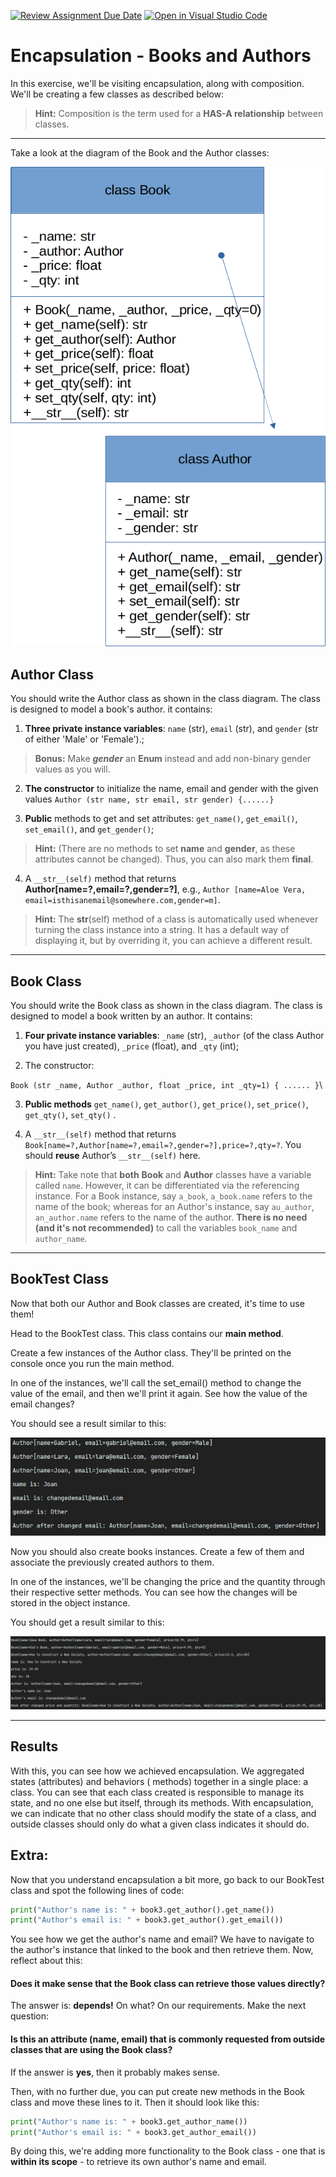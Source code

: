 [![Review Assignment Due Date](https://classroom.github.com/assets/deadline-readme-button-24ddc0f5d75046c5622901739e7c5dd533143b0c8e959d652212380cedb1ea36.svg)](https://classroom.github.com/a/zvyylpm7)
[![Open in Visual Studio Code](https://classroom.github.com/assets/open-in-vscode-718a45dd9cf7e7f842a935f5ebbe5719a5e09af4491e668f4dbf3b35d5cca122.svg)](https://classroom.github.com/online_ide?assignment_repo_id=12812112&assignment_repo_type=AssignmentRepo)
# Encapsulation - Books and Authors

In this exercise, we'll be visiting encapsulation, along with composition. We'll be creating a few
classes as described below:

> **Hint:** Composition is the term used for a **HAS-A relationship** between classes.
---

Take a look at the diagram of the Book and the Author classes:

![img.png](img.png)

## Author Class

You should write the Author class as shown in the class diagram. The class is designed to model a
book's author. it contains:

1. **Three private instance variables**: `name` (str), `email` (str), and `gender` (str of
   either 'Male' or 'Female').;

> **Bonus:** Make _**gender**_ an **Enum** instead and add non-binary gender values as you will.

2. **The constructor** to initialize the name, email and gender with the given
   values `Author (str name, str email, str gender) {......}`

3. **Public** methods to get and set attributes: `get_name()`, `get_email()`, `set_email()`, and `get_gender()`;

> **Hint:** (There are no methods to set **name** and **gender**, as these attributes cannot be
> changed). Thus, you can also mark them **final**.

4. A `__str__(self)` method that returns **Author[name=?,email=?,gender=?]**, e.g., `Author
   [name=Aloe Vera, email=isthisanemail@somewhere.com,gender=m]`.

> **Hint:** The __str__(self) method of a class is automatically used whenever turning the class instance
> into a string. It has a default way of displaying it, but by overriding it, you can achieve a different
> result.
---

## Book Class


You should write the Book class as shown in the class diagram. The class is designed to model a book
written by an author. It contains:

1. **Four private instance variables**: `_name` (str), `_author` (of the class Author you have just
   created), `_price` (float), and `_qty` (int);

2. The constructor:

`Book (str _name, Author _author, float _price, int _qty=1) { ...... }`\

3. **Public methods** `get_name()`, `get_author()`, `get_price()`, `set_price()`, `get_qty()`, `set_qty()`
   .

4. A `__str__(self)` method that returns `Book[name=?,Author[name=?,email=?,gender=?],price=?,qty=?`. You
   should **reuse** Author’s `__str__(self)` here.

> **Hint:** Take note that **both** **Book** and **Author** classes have a variable called `name`. However, it
> can be differentiated via the referencing instance. For a Book instance, say `a_book`, `a_book.name`
> refers to the name of the book; whereas for an Author's instance, say `au_author`, `an_author.name`
> refers to the name of the author. **There is no need (and it's not recommended)** to call the
> variables `book_name` and `author_name`.

---

## BookTest Class

Now that both our Author and Book classes are created, it's time to use them!

Head to the BookTest class. This class contains our **main method**.

Create a few instances of the Author class. They'll be printed on the console once you run the main
method.

In one of the instances, we'll call the set_email() method to change the value of the email, and then
we'll print it again. See how the value of the email changes?

You should see a result similar to this:

![img_2.png](img_2.png)

Now you should also create books instances. Create a few of them and associate the previously
created authors to them.

In one of the instances, we'll be changing the price and the quantity through their respective
setter methods. You can see how the changes will be stored in the object instance.

You should get a result similar to this:

![img_3.png](img_3.png)

---

## Results

With this, you can see how we achieved encapsulation. We aggregated states (attributes) and behaviors (
methods) together in a single place: a class. You can see that each class created is responsible to
manage its state, and no one else but itself, through its methods. With encapsulation, we can indicate
that no other class should modify the state of a class, and outside classes should only do what a
given class indicates it should do.

## Extra:
Now that you understand encapsulation a bit more, go back to our BookTest class and spot the
following lines of code:

```py
print("Author's name is: " + book3.get_author().get_name())
print("Author's email is: " + book3.get_author().get_email())
```

You see how we get the author's name and email? We have to navigate to the author's instance
that linked to the book and then retrieve them. Now, reflect about this:

#### Does it make sense that the Book class can retrieve those values directly?

The answer is: **depends!** On what? On our requirements. Make the next question:

#### Is this an attribute (name, email) that is commonly requested from outside classes that are using the Book class?

If the answer is **yes**, then it probably makes sense.

Then, with no further due, you can put create new methods in the Book class and move
these lines to it. Then it should look like this:

```py
print("Author's name is: " + book3.get_author_name())
print("Author's email is: " + book3.get_author_email())
```

By doing this, we're adding more functionality to the Book class - one that is **within its
scope** - to retrieve its own author's name and email.
